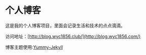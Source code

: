# 个人博客

这是我的个人博客项目，里面会记录生活和技术的点点滴滴。


访问地址：[http://blog.wyc1856.club/](http://blog.wyc1856.com/)


博客主题使用:[Yummy-Jekyll](https://github.com/DONGChuan/Yummy-Jekyll)
